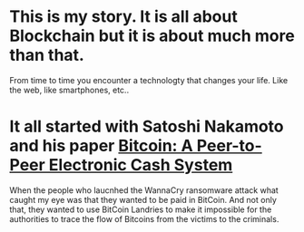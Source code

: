 # This is my story. It is all about Blockchain but it is about much more than that.
From time to time you encounter a technologty that changes your life. Like the web, like smartphones, etc..

# It all started with Satoshi Nakamoto and his paper [Bitcoin: A Peer-to-Peer Electronic Cash System](https://bitcoin.org/bitcoin.pdf)

When the people who laucnhed the WannaCry ransomware attack what caught my eye was that they wanted to be paid in BitCoin.
And not only that, they wanted to use BitCoin Landries to make it impossible for the authorities to trace the flow of Bitcoins from the victims to the criminals.  
